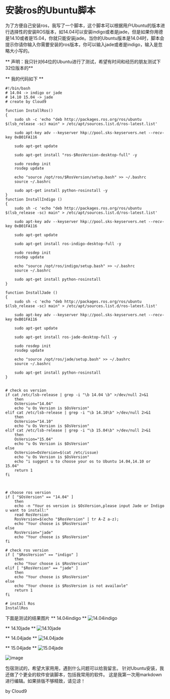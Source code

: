 # 安装ros的Ubuntu脚本

为了方便自己安装ros，我写了一个脚本，这个脚本可以根据用户Ubuntu的版本进行选择性的安装ROS版本，如14.04可以安装indigo或者是jade，但是如果你用德是14.10或者是15.04，你就只能安装jade。当你的Ubuntu版本是14.04时，脚本会提示你请你输入你需要安装的ros版本，你可以输入jade或者是indigo，输入是忽略大小写的。

** 声明：我只针对64位的Ubuntu进行了测试，希望有时间和经历的朋友测试下32位版本的**


** 我的代码如下 **

```
#!/bin/bash
# 14.04 -> indigo or jade
# 14.10 15.04 -> jade
# create by Cloud9

function InstallRos()
{
	sudo sh -c 'echo "deb http://packages.ros.org/ros/ubuntu $(lsb_release -sc) main" > /etc/apt/sources.list.d/ros-latest.list'

	sudo apt-key adv --keyserver hkp://pool.sks-keyservers.net --recv-key 0xB01FA116

	sudo apt-get update

	sudo apt-get install "ros-$RosVersion-desktop-full" -y

	sudo rosdep init
	rosdep update

	echo "source /opt/ros/$RosVersion/setup.bash" >> ~/.bashrc
	source ~/.bashrc

	sudo apt-get install python-rosinstall -y
}
function InstallIndigo ()
{
	sudo sh -c 'echo "deb http://packages.ros.org/ros/ubuntu $(lsb_release -sc) main" > /etc/apt/sources.list.d/ros-latest.list'

	sudo apt-key adv --keyserver hkp://pool.sks-keyservers.net --recv-key 0xB01FA116

	sudo apt-get update

	sudo apt-get install ros-indigo-desktop-full -y

	sudo rosdep init
	rosdep update

	echo "source /opt/ros/indigo/setup.bash" >> ~/.bashrc
	source ~/.bashrc

	sudo apt-get install python-rosinstall
}

function InstallJade ()
{
	sudo sh -c 'echo "deb http://packages.ros.org/ros/ubuntu $(lsb_release -sc) main" > /etc/apt/sources.list.d/ros-latest.list'

	sudo apt-key adv --keyserver hkp://pool.sks-keyservers.net --recv-key 0xB01FA116

	sudo apt-get update

	sudo apt-get install ros-jade-desktop-full -y

	sudo rosdep init
	rosdep update

	echo "source /opt/ros/jade/setup.bash" >> ~/.bashrc
	source ~/.bashrc

	sudo apt-get install python-rosinstall
}


# check os version
if cat /etc/lsb-release | grep -i "\b 14.04 \b" >/dev/null 2>&1
	then
	OsVersion="14.04"
	echo "u Os Version is $OsVersion"
elif cat /etc/lsb-release | grep -i "\b 14.10\b" >/dev/null 2>&1
	then
	OsVersion="14.10"
	echo "u Os Version is $OsVersion"
elif cat /etc/lsb-release | grep -i "\b 15.04\b" >/dev/null 2>&1
	then
	OsVersion="15.04"
	echo "u Os Version is $OsVersion"
else
	OsVersion=OsVersion=$(cat /etc/issue)
	echo "u Os Version is $OsVersion"
	echo "i suggest u to choose your os to Ubuntu 14.04,14.10 or 15.04"
	return 1
fi



# choose ros version
if [ "$OsVersion" == "14.04" ]
	then
	echo -n "Your os version is $OsVersion,please input Jade or Indigo u want to install:"
	read RosVersion
	RosVersion=$(echo "$RosVersion" | tr A-Z a-z);
	echo "Your choose is $RosVersion"
else
	RosVersion="jade"
	echo "Your choose is $RosVersion"
fi

# check ros version
if [ "$RosVersion" == "indigo" ]
	then
	echo "Your choose is $RosVersion"
elif [ "$RosVersion" == "jade" ]
	then
	echo "Your choose is $RosVersion"
else
	echo "Your choose is $RosVersion is not availavle"
	return 1
fi

# install Ros
InstallRos
```

下面是测试的结果图片
** 14.04indigo **
![14.04indigo](https://github.com/lscloud9/ubuntuInstallInit/raw/master/image/14.04indigo.jpg)

** 14.10jade **
![14.10jade](https://github.com/lscloud9/ubuntuInstallInit/raw/master/image/14.10jade.jpg)

** 14.04jade **
![14.04jade](https://github.com/lscloud9/ubuntuInstallInit/raw/master/image/14.04jade.jpg)

** 15.04jade **
![15.04jade](https://github.com/lscloud9/ubuntuInstallInit/raw/master/image/15.04jade.jpg)



![image]()


包宿测试的，希望大家用用，遇到什么问题可以给我留言。
针对Ubuntu安装，我还做了个更全的软件安装脚本，包括我常用的软件。
这是我第一次用markdown进行编辑。如果排版不够精致，请见谅！

by Cloud9